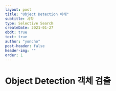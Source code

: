 ```yaml
---
layout: post
title: "Object Detection 이해"
subtitle: 시작
type: Selective Search
createDate: 2021-01-27
obdt: true
text: true
author: "yoncho"
post-header: false
header-img: ""
order: 1
---
```


# Object Detection 객체 검출
